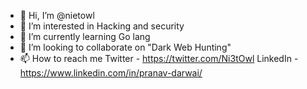- 👋 Hi, I’m @nietowl
- 👀 I’m interested in Hacking and security
- 🌱 I’m currently learning Go lang
- 💞️ I’m looking to collaborate on "Dark Web Hunting"
- 📫 How to reach me Twitter - https://twitter.com/Ni3tOwl 
                      LinkedIn - https://www.linkedin.com/in/pranav-darwai/

<!---
nietowl/nietowl is a ✨ special ✨ repository because its `README.md` (this file) appears on your GitHub profile.
You can click the Preview link to take a look at your changes.
--->
